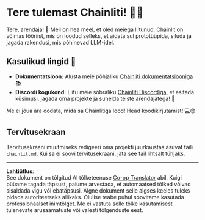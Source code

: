 <!--
CO_OP_TRANSLATOR_METADATA:
{
  "original_hash": "c49526c7abc56b0b5f1e835c1739f18e",
  "translation_date": "2025-10-11T12:58:50+00:00",
  "source_file": "Module08/samples/04/chainlit.md",
  "language_code": "et"
}
-->
# Tere tulemast Chainliti! 🚀🤖

Tere, arendaja! 👋 Meil on hea meel, et oled meiega liitunud. Chainlit on võimas tööriist, mis on loodud selleks, et aidata sul prototüüpida, siluda ja jagada rakendusi, mis põhinevad LLM-idel.

## Kasulikud lingid 🔗

- **Dokumentatsioon:** Alusta meie põhjaliku [Chainliti dokumentatsiooniga](https://docs.chainlit.io) 📚
- **Discordi kogukond:** Liitu meie sõbraliku [Chainliti Discordiga](https://discord.gg/k73SQ3FyUh), et esitada küsimusi, jagada oma projekte ja suhelda teiste arendajatega! 💬

Me ei jõua ära oodata, mida sa Chainlitiga lood! Head koodikirjutamist! 💻😊

## Tervitusekraan

Tervitusekraani muutmiseks redigeeri oma projekti juurkaustas asuvat faili `chainlit.md`. Kui sa ei soovi tervitusekraani, jäta see fail lihtsalt tühjaks.

---

**Lahtiütlus**:  
See dokument on tõlgitud AI tõlketeenuse [Co-op Translator](https://github.com/Azure/co-op-translator) abil. Kuigi püüame tagada täpsust, palume arvestada, et automaatsed tõlked võivad sisaldada vigu või ebatäpsusi. Algne dokument selle algses keeles tuleks pidada autoriteetseks allikaks. Olulise teabe puhul soovitame kasutada professionaalset inimtõlget. Me ei vastuta selle tõlke kasutamisest tulenevate arusaamatuste või valesti tõlgenduste eest.